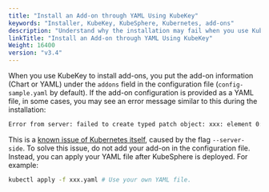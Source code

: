 ```yaml
---
title: "Install an Add-on through YAML Using KubeKey"
keywords: "Installer, KubeKey, KubeSphere, Kubernetes, add-ons"
description: "Understand why the installation may fail when you use KubeKey to install an add-on through YAML."
linkTitle: "Install an Add-on through YAML Using KubeKey"
Weight: 16400
version: "v3.4"
---
```


When you use KubeKey to install add-ons, you put the add-on information (Chart or YAML) under the `addons` field in the configuration file (`config-sample.yaml` by default). If the add-on configuration is provided as a YAML file, in some cases, you may see an error message similar to this during the installation:

```bash
Error from server: failed to create typed patch object: xxx: element 0: associative list with keys has an element that omits key field "protocol"
```

This is a [known issue of Kubernetes itself](https://github.com/kubernetes-sigs/structured-merge-diff/issues/130), caused by the flag `--server-side`. To solve this issue, do not add your add-on in the configuration file. Instead, you can apply your YAML file after KubeSphere is deployed. For example:

```bash
kubectl apply -f xxx.yaml # Use your own YAML file.
```